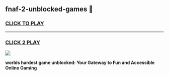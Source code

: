 
## fnaf-2-unblocked-games 👋
<h3>
<a href="https://premium.freeplayer.one?title=fnaf-2-unblocked-games&ref=14F">CLICK TO PLAY</a></h3>
<hr>

<h3>
<a href="https://premium.freeplayer.one?title=fnaf-2-unblocked-games&ref=14F">CLICK 2 PLAY</a>
  
</h3>

<a href="https://premium.freeplayer.one?title=fnaf-2-unblocked-games&ref=12F/"><img src="https://clearcache.store/games.png"></a>


**worlds hardest game unblocked: Your Gateway to Fun and Accessible Online Gaming**

